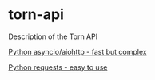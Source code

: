 # torn-api
Description of the Torn API

[Python asyncio/aiohttp - fast but complex](./python/python-asyncio.md)

[Python requests - easy to use](./python/python-requests.md)
